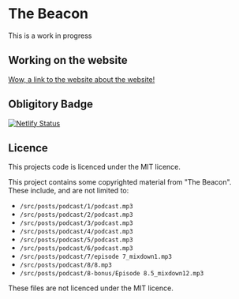 # The Beacon
This is a work in progress

## Working on the website
[Wow, a link to the website about the website!](https://thebeacon.netlify.com/docs/website)

## Obligitory Badge
[![Netlify Status](https://api.netlify.com/api/v1/badges/f30d476b-5146-4fb9-b205-bca5704d1ce5/deploy-status)](https://app.netlify.com/sites/thebeacon/deploys)

## Licence
This projects code is licenced under the MIT licence.

This project contains some copyrighted material from "The Beacon".  
These include, and are not limited to:
- `/src/posts/podcast/1/podcast.mp3`
- `/src/posts/podcast/2/podcast.mp3`
- `/src/posts/podcast/3/podcast.mp3`
- `/src/posts/podcast/4/podcast.mp3`
- `/src/posts/podcast/5/podcast.mp3`
- `/src/posts/podcast/6/podcast.mp3`
- `/src/posts/podcast/7/episode 7_mixdown1.mp3`
- `/src/posts/podcast/8/8.mp3`
- `/src/posts/podcast/8-bonus/Episode 8.5_mixdown12.mp3`

These files are not licenced under the MIT licence.

